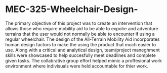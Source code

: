 # MEC-325-Wheelchair-Design- 

The primary objective of this project was to create an intervention that allows those who require mobility aid to be able to expolre and adventure terrains that the user would not normally be able to encounter if using a regular wheelchair. The design of the All-Terrain Mobility Aid incorporates human design factors to make the using the product that much easier to use. Along with a critical and analytical design, team/project maneghment skills were showcased to help succesfully meet deadlines and complete given tasks. The collabrative group effort helped mimic a proffesional work environment where indivisuals were held accountable for thier work.
